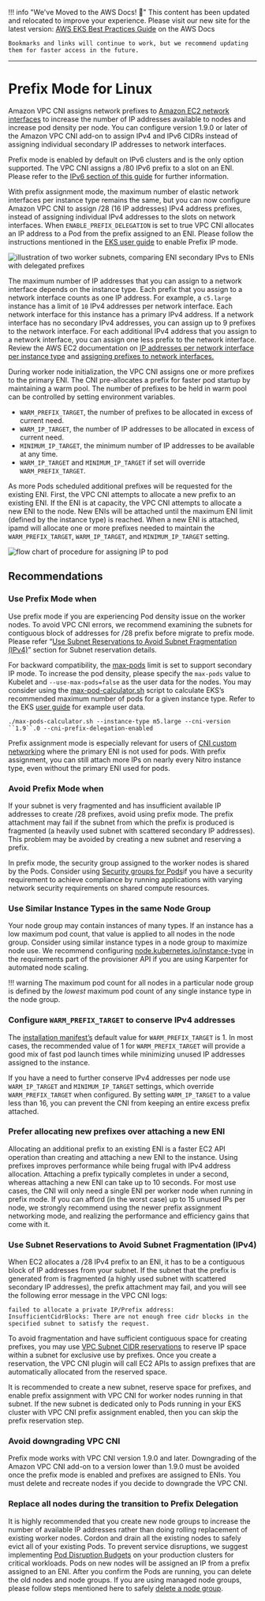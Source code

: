 
!!! info "We've Moved to the AWS Docs! 🚀"
    This content has been updated and relocated to improve your experience. 
    Please visit our new site for the latest version:
    [AWS EKS Best Practices Guide](https://docs.aws.amazon.com/eks/latest/best-practices/prefix-mode-linux.html) on the AWS Docs

    Bookmarks and links will continue to work, but we recommend updating them for faster access in the future.

---

# Prefix Mode for Linux

Amazon VPC CNI assigns network prefixes to [Amazon EC2 network interfaces](https://docs.aws.amazon.com/AWSEC2/latest/UserGuide/ec2-prefix-eni.html) to increase the number of IP addresses available to nodes and increase pod density per node. You can configure version 1.9.0 or later of the Amazon VPC CNI add-on to assign IPv4 and IPv6 CIDRs instead of assigning individual secondary IP addresses to network interfaces. 

Prefix mode is enabled by default on IPv6 clusters and is the only option supported. The VPC CNI assigns a /80 IPv6 prefix to a slot on an ENI. Please refer to the [IPv6 section of this guide](../ipv6/index.md) for further information. 

With prefix assignment mode, the maximum number of elastic network interfaces per instance type remains the same, but you can now configure Amazon VPC CNI to assign /28 (16 IP addresses) IPv4 address prefixes, instead of assigning individual IPv4 addresses to the slots on network interfaces. When `ENABLE_PREFIX_DELEGATION` is set to true VPC CNI allocates an IP address to a Pod from the prefix assigned to an ENI.  Please follow the instructions mentioned in the [EKS user guide](https://docs.aws.amazon.com/eks/latest/userguide/cni-increase-ip-addresses.html) to enable Prefix IP mode. 

![illustration of two worker subnets, comparing ENI secondary IPvs to ENIs with delegated prefixes](./image.png)

The maximum number of IP addresses that you can assign to a network interface depends on the instance type. Each prefix that you assign to a network interface counts as one IP address. For example, a `c5.large` instance has a limit of `10` IPv4 addresses per network interface. Each network interface for this instance has a primary IPv4 address. If a network interface has no secondary IPv4 addresses, you can assign up to 9 prefixes to the network interface. For each additional IPv4 address that you assign to a network interface, you can assign one less prefix to the network interface. Review the AWS EC2 documentation on [IP addresses per network interface per instance type](https://docs.aws.amazon.com/AWSEC2/latest/UserGuide/using-eni.html#AvailableIpPerENI) and [assigning prefixes to network interfaces.](https://docs.aws.amazon.com/AWSEC2/latest/UserGuide/ec2-prefix-eni.html)

During worker node initialization, the VPC CNI assigns one or more prefixes to the primary ENI. The CNI pre-allocates a prefix for faster pod startup by maintaining a warm pool. The number of prefixes to be held in warm pool can be controlled by setting environment variables.

* `WARM_PREFIX_TARGET`, the number of prefixes to be allocated in excess of current need.
* `WARM_IP_TARGET`, the number of IP addresses to be allocated in excess of current need.
* `MINIMUM_IP_TARGET`, the minimum number of IP addresses to be available at any time.
* `WARM_IP_TARGET` and `MINIMUM_IP_TARGET` if set will override `WARM_PREFIX_TARGET`.

As more Pods scheduled additional prefixes will be requested for the existing ENI. First, the VPC CNI attempts to allocate a new prefix to an existing ENI. If the ENI is at capacity, the VPC CNI attempts to allocate a new ENI to the node. New ENIs will be attached until the maximum ENI limit (defined by the instance type) is reached. When a new ENI is attached, ipamd will allocate one or more prefixes needed to maintain the `WARM_PREFIX_TARGET`, `WARM_IP_TARGET`, and `MINIMUM_IP_TARGET` setting.


![flow chart of procedure for assigning IP to pod](./image-2.jpeg)

## Recommendations

### Use Prefix Mode when

Use prefix mode if you are experiencing Pod density issue on the worker nodes. To avoid VPC CNI errors, we recommend examining the subnets for contiguous block of addresses for /28 prefix before migrate to prefix mode. Please refer “[Use Subnet Reservations to Avoid Subnet Fragmentation (IPv4)](https://docs.aws.amazon.com/vpc/latest/userguide/subnet-cidr-reservation.html)” section for Subnet reservation details. 

For backward compatibility, the [max-pods](https://github.com/awslabs/amazon-eks-ami/blob/main/templates/shared/runtime/eni-max-pods.txt) limit is set to support secondary IP mode. To increase the pod density, please specify the `max-pods` value to Kubelet and `--use-max-pods=false` as the user data for the nodes. You may consider using the [max-pod-calculator.sh](https://github.com/awslabs/amazon-eks-ami/blob/main/templates/al2/runtime/max-pods-calculator.sh) script to calculate EKS’s recommended maximum number of pods for a given instance type. Refer to the EKS [user guide](https://docs.aws.amazon.com/eks/latest/userguide/cni-increase-ip-addresses.html) for example user data.

```
./max-pods-calculator.sh --instance-type m5.large --cni-version ``1.9``.0 --cni-prefix-delegation-enabled
```


Prefix assignment mode is especially relevant for users of [CNI custom networking](https://docs.aws.amazon.com/eks/latest/userguide/cni-custom-network.html) where the primary ENI is not used for pods. With prefix assignment, you can still attach more IPs on nearly every Nitro instance type, even without the primary ENI used for pods.

### Avoid Prefix Mode when

If your subnet is very fragmented and has insufficient available IP addresses to create /28 prefixes, avoid using prefix mode. The prefix attachment may fail if the subnet from which the prefix is produced is fragmented (a heavily used subnet with scattered secondary IP addresses). This problem may be avoided by creating a new subnet and reserving a prefix.

In prefix mode, the security group assigned to the worker nodes is shared by the Pods. Consider using [Security groups for Pods](../sgpp/index.md)if you have a security requirement to achieve compliance by running applications with varying network security requirements on shared compute resources.

### Use Similar Instance Types in the same Node Group

Your node group may contain instances of many types. If an instance has a low maximum pod count, that value is applied to all nodes in the node group. Consider using similar instance types in a node group to maximize node use. We recommend configuring [node.kubernetes.io/instance-type](https://karpenter.sh/docs/concepts/nodepools/) in the requirements part of the provisioner API if you are using Karpenter for automated node scaling.

!!! warning 
    The maximum pod count for all nodes in a particular node group is defined by the *lowest* maximum pod count of any single instance type in the node group.

### Configure `WARM_PREFIX_TARGET` to conserve IPv4 addresses

The [installation manifest’s](https://github.com/aws/amazon-vpc-cni-k8s/blob/master/config/master/aws-k8s-cni.yaml) default value for `WARM_PREFIX_TARGET` is 1. In most cases, the recommended value of 1 for `WARM_PREFIX_TARGET` will provide a good mix of fast pod launch times while minimizing unused IP addresses assigned to the instance.

If you have a need to further conserve IPv4 addresses per node use `WARM_IP_TARGET` and `MINIMUM_IP_TARGET` settings, which override `WARM_PREFIX_TARGET` when configured. By setting `WARM_IP_TARGET` to a value less than 16, you can prevent the CNI from keeping an entire excess prefix attached.

### Prefer allocating new prefixes over attaching a new ENI

Allocating an additional prefix to an existing ENI is a faster EC2 API operation than creating and attaching a new ENI to the instance. Using prefixes improves performance while being frugal with IPv4 address allocation. Attaching a prefix typically completes in under a second, whereas attaching a new ENI can take up to 10 seconds. For most use cases, the CNI will only need a single ENI per worker node when running in prefix mode. If you can afford (in the worst case) up to 15 unused IPs per node, we strongly recommend using the newer prefix assignment networking mode, and realizing the performance and efficiency gains that come with it.

### Use Subnet Reservations to Avoid Subnet Fragmentation (IPv4)

When EC2 allocates a /28 IPv4 prefix to an ENI, it has to be a contiguous block of IP addresses from your subnet. If the subnet that the prefix is generated from is fragmented (a highly used subnet with scattered secondary IP addresses), the prefix attachment may fail, and you will see the following error message in the VPC CNI logs:

```
failed to allocate a private IP/Prefix address: InsufficientCidrBlocks: There are not enough free cidr blocks in the specified subnet to satisfy the request.
```

To avoid fragmentation and have sufficient contiguous space for creating prefixes, you may use [VPC Subnet CIDR reservations](https://docs.aws.amazon.com/vpc/latest/userguide/subnet-cidr-reservation.html#work-with-subnet-cidr-reservations) to reserve IP space within a subnet for exclusive use by prefixes. Once you create a reservation, the VPC CNI plugin will call EC2 APIs to assign prefixes that are automatically allocated from the reserved space.

It is recommended to create a new subnet, reserve space for prefixes, and enable prefix assignment with VPC CNI for worker nodes running in that subnet. If the new subnet is dedicated only to Pods running in your EKS cluster with VPC CNI prefix assignment enabled, then you can skip the prefix reservation step.

### Avoid downgrading VPC CNI

Prefix mode works with VPC CNI version 1.9.0 and later. Downgrading of the Amazon VPC CNI add-on to a version lower than 1.9.0 must be avoided once the prefix mode is enabled and prefixes are assigned to ENIs. You must delete and recreate nodes if you decide to downgrade the VPC CNI.

### Replace all nodes during the transition to Prefix Delegation

It is highly recommended that you create new node groups to increase the number of available IP addresses rather than doing rolling replacement of existing worker nodes. Cordon and drain all the existing nodes to safely evict all of your existing Pods. To prevent service disruptions, we suggest implementing [Pod Disruption Budgets](https://kubernetes.io/docs/tasks/run-application/configure-pdb) on your production clusters for critical workloads. Pods on new nodes will be assigned an IP from a prefix assigned to an ENI. After you confirm the Pods are running, you can delete the old nodes and node groups. If you are using managed node groups, please follow steps mentioned here to safely [delete a node group](https://docs.aws.amazon.com/eks/latest/userguide/delete-managed-node-group.html).


